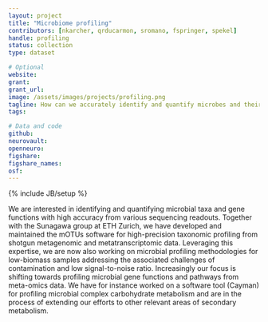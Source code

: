 ```yaml
---
layout: project
title: "Microbiome profiling"
contributors: [nkarcher, qrducarmon, sromano, fspringer, spekel]
handle: profiling
status: collection
type: dataset

# Optional
website:
grant:
grant_url:
image: /assets/images/projects/profiling.png
tagline: How can we accurately identify and quantify microbes and their gene functions from various sequencing readouts including ones generated from low-biomass samples? 
tags: 

# Data and code
github: 
neurovault:
openneuro:
figshare:
figshare_names:
osf:
---
```

{% include JB/setup %}

We are interested in identifying and quantifying microbial taxa and gene functions with high accuracy from various sequencing readouts. Together with the Sunagawa group at ETH Zurich, we have developed and maintained the mOTUs software for high-precision taxonomic profiling from shotgun metagenomic and metatranscriptomic data. Leveraging this expertise, we are now also working on microbial profiling methodologies for low-biomass samples addressing the associated challenges of contamination and low signal-to-noise ratio. Increasingly our focus is shifting towards profiling microbial gene functions and pathways from meta-omics data. We have for instance worked on a software tool (Cayman) for profiling microbial complex carbohydrate metabolism and are in the process of extending our efforts to other relevant areas of secondary metabolism.